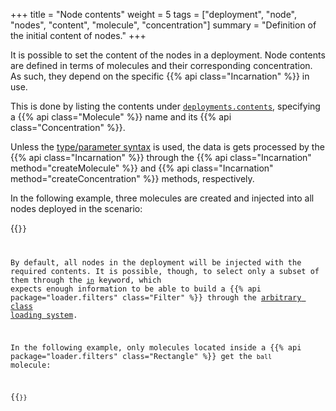 +++
title = "Node contents"
weight = 5
tags = ["deployment", "node", "nodes", "content", "molecule", "concentration"]
summary = "Definition of the initial content of nodes."
+++

It is possible to set the content of the nodes in a deployment.
Node contents are defined in terms of molecules and their corresponding concentration.
As such, they depend on the specific {{% api class="Incarnation" %}} in use.

This is done by listing the contents under [`deployments.contents`](/reference/yaml/#deploymentcontents),
specifying a {{% api class="Molecule" %}} name and its {{% api class="Concentration" %}}.

Unless the [type/parameter syntax](/reference/yaml/#arbitrary-class-loading-system) is used, the data is gets processed 
by the
{{% api class="Incarnation" %}}
through the
{{% api class="Incarnation" method="createMolecule" %}}
and
{{% api class="Incarnation" method="createConcentration" %}} methods, respectively.

In the following example, three molecules are created and injected into all nodes deployed in the scenario:

{{<code path="alchemist-incarnation-protelis/src/test/resources/gradient.yml" >}}

By default, all nodes in the deployment will be injected with the required contents.
It is possible, though, to select only a subset of them through the [`in`](/reference/yaml/#contentin) keyword,
which expects enough information to be able to build a
{{% api package="loader.filters" class="Filter" %}}
through the [arbitrary class loading system](/reference/yaml/#arbitrary-class-loading-system).

In the following example, only molecules located inside a
{{% api package="loader.filters" class="Rectangle" %}}
get the `ball` molecule:

{{<code path="src/test/resources/website-snippets/grid-dodgeball.yml" >}}
